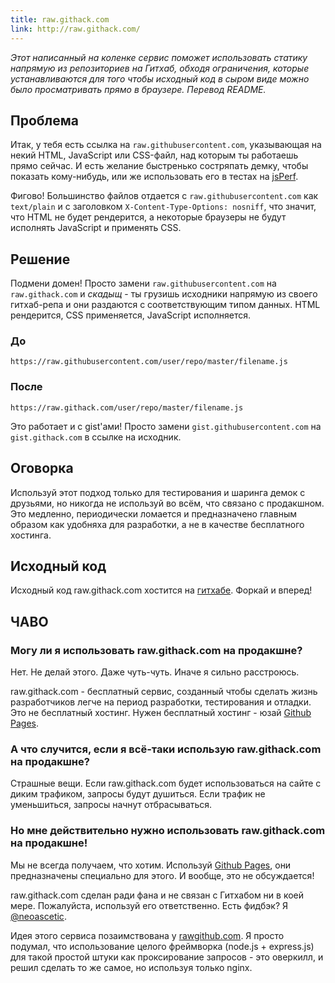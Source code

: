 ```yaml
---
title: raw.githack.com
link: http://raw.githack.com/
---
```


*Этот  написанный на  коленке сервис  поможет использовать  статику напрямую  из
репозиториев на  Гитхаб, обходя  ограничения, которые устанавливаются  для того
чтобы исходный  код в  сыром виде  можно было  просматривать прямо  в браузере.
Перевод README.*

## Проблема

Итак, у тебя  есть ссылка на `raw.githubusercontent.com`,  указывающая на некий
HTML, JavaScript  или CSS-файл, над которым  ты работаешь прямо сейчас.  И есть
желание  быстренько  состряпать  демку,  чтобы  показать  кому-нибудь,  или  же
использовать его в тестах на [jsPerf][].

Фигово!   Большинство  файлов   отдается   с  `raw.githubusercontent.com`   как
`text/plain` и с заголовком  `X-Content-Type-Options: nosniff`, что значит, что
HTML не будет рендерится, а некоторые  браузеры не будут исполнять JavaScript и
применять CSS.

## Решение

Подмени домен! Просто замени `raw.githubusercontent.com` на `raw.githack.com` и
*скадыщ* - ты грузишь исходники напрямую  из своего гитхаб-репа и они раздаются
с соответствующим  типом данных.  HTML рендерится, CSS  применяется, JavaScript
исполняется.

### До

```
https://raw.githubusercontent.com/user/repo/master/filename.js
```

### После

```
https://raw.githack.com/user/repo/master/filename.js
```

Это  работает  и  с  gist'ами! Просто  замени  `gist.githubusercontent.com`  на
`gist.githack.com` в ссылке на исходник.

## Оговорка

Используй этот  подход только для тестирования  и шаринга демок с  друзьями, но
никогда  не  используй  во  всём,  что  связано  с  продакшном.  Это  медленно,
периодически  ломается  и  предназначено   главным  образом  как  удобняха  для
разработки, а не в качестве бесплатного хостинга.

## Исходный код

Исходный код raw.githack.com хостится на [гитхабе][исходники]. Форкай и вперед!

## ЧАВО

### Могу ли я использовать raw.githack.com на продакшне?

Нет. Не делай этого. Даже чуть-чуть. Иначе я сильно расстроюсь.

raw.githack.com   -   бесплатный   сервис,  созданный   чтобы   сделать   жизнь
разработчиков  легче  на период  разработки,  тестирования  и отладки.  Это  не
бесплатный хостинг. Нужен бесплатный хостинг - юзай [Github Pages][].

### А что случится, если я всё-таки использую raw.githack.com на продакшне?

Страшные  вещи. Если  raw.githack.com  будет использоваться  на  сайте с  диким
трафиком, запросы  будут душиться. Если  трафик не уменьшиться,  запросы начнут
отбрасываться.

### Но мне действительно нужно использовать raw.githack.com на продакшне!

Мы не всегда получаем, что хотим. Используй [Github Pages][], они предназначены
специально для этого. И вообще, это не обсуждается!

raw.githack.com  сделан ради  фана  и не  связан  с Гитхабом  ни  в коей  мере.
Пожалуйста, используй его ответственно. Есть фидбэк? Я [@neoascetic][].

Идея  этого  сервиса  позаимствована  у  [rawgithub.com][rawgithub].  Я  просто
подумал, что использование  целого фреймворка (node.js +  express.js) для такой
простой штуки как проксирование запросов -  это оверкилл, и решил сделать то же
самое, но используя только nginx.



[jsPerf]: http://jsperf.com/
[исходники]: https://github.com/neoascetic/rawgithack
[Github Pages]: http://pages.github.com/
[@neoascetic]: https://twitter.com/neoascetic
[rawgithub]: http://rawgithub.com/
